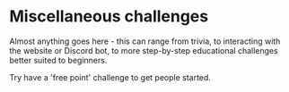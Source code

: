 # Miscellaneous challenges

Almost anything goes here - this can range from trivia, to interacting with the website or Discord bot, to more step-by-step educational challenges better suited to beginners.

Try have a 'free point' challenge to get people started.
